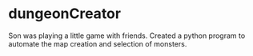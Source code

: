 # dungeonCreator
Son was playing a little game with friends.  Created a python program to automate the map creation and selection of monsters.
